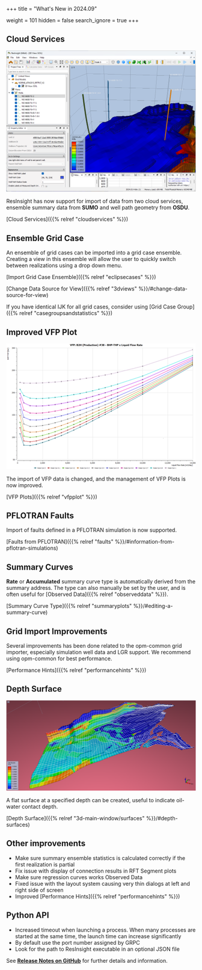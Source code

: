 +++
title = "What's New in 2024.09"

weight = 101
hidden = false
search_ignore = true
+++

## Cloud Services

![](/images/cloud-services/osdu-well-path-3dview.png)

ResInsight has now support for import of data from two cloud services, ensemble summary data from **SUMO** and well path geometry from **OSDU**.

[Cloud Services]({{% relref "cloudservices" %}})

## Ensemble Grid Case

An ensemble of grid cases can be imported into a grid case ensemble. Creating a view in this ensemble will allow the user to quickly switch between realizations using a drop down menu.

[Import Grid Case Ensemble]({{% relref "eclipsecases" %}})

[Change Data Source for View]({{% relref "3dviews" %}}/#change-data-source-for-view)

If you have identical IJK for all grid cases, consider using [Grid Case Group]({{% relref "casegroupsandstatistics" %}})

## Improved VFP Plot
![](/images/plot-window/VFP_Plot.png)

The import of VFP data is changed, and the management of VFP Plots is now improved.

[VFP Plots]({{% relref "vfpplot" %}})


## PFLOTRAN Faults
Import of faults defined in a PFLOTRAN simulation is now supported.

[Faults from PFLOTRAN]({{% relref "faults" %}}/#information-from-pflotran-simulations)

## Summary Curves
**Rate** or **Accumulated** summary curve type is automatically derived from the summary address. The type can also manually be set by the user, and is often useful for [Observed Data]({{% relref "observeddata" %}}).

[Summary Curve Type]({{% relref "summaryplots" %}}/#editing-a-summary-curve)

## Grid Import Improvements
Several improvements has been done related to the opm-common grid importer, especially simulation well data and LGR support. We recommend using opm-common for best performance.

[Performance Hints]({{% relref "performancehints" %}})

## Depth Surface
![](/images/3d-main-window/SurfacesOverview.png)

A flat surface at a specified depth can be created, useful to indicate oil-water contact depth.

[Depth Surface]({{% relref "3d-main-window/surfaces" %}}/#depth-surfaces)

## Other improvements
- Make sure summary ensemble statistics is calculated correctly if the first realization is partial
- Fix issue with display of connection results in RFT Segment plots
- Make sure regression curves works Observed Data
- Fixed issue with the layout system causing very thin dialogs at left and right side of screen
- Improved [Performance Hints]({{% relref "performancehints" %}})


## Python API
- Increased timeout when launching a process. When many processes are started at the same time, the launch time can increase significantly
- By default use the port number assigned by GRPC
- Look for the path to ResInsight executable in an optional JSON file


See [**Release Notes on GitHub**](https://github.com/OPM/ResInsight/releases/) for further details and information.